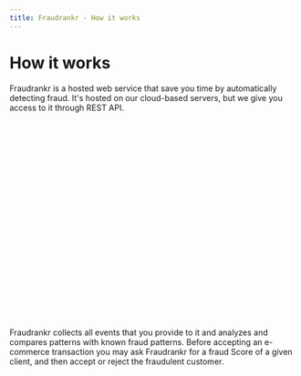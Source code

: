 ```yaml
---
title: Fraudrankr - How it works
---
```


# How it works

Fraudrankr is a hosted web service that save you time by automatically detecting
fraud. It's hosted on our cloud-based servers, but we give you access to it
through REST API.

<div id="container" style="width: 545px; height: 350px; margin: 0 auto"></div>

Fraudrankr collects all events that you provide to it and analyzes and compares
patterns with known fraud patterns. Before accepting an e-commerce transaction
you may ask Fraudrankr for a fraud Score of a given client, and then accept or
reject the fraudulent customer.

<script src="//ajax.googleapis.com/ajax/libs/jquery/2.0.2/jquery.min.js"></script>
<script src="http://code.highcharts.com/highcharts.js"></script>
<script src="/javascripts/fraudrankr-diagram.js"></script>
